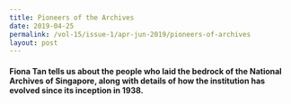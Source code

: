 ```yaml
---
title: Pioneers of the Archives
date: 2019-04-25
permalink: /vol-15/issue-1/apr-jun-2019/pioneers-of-archives
layout: post
---
```

#### **Fiona Tan** tells us about the people who laid the bedrock of the National Archives of Singapore, along with details of how the institution has evolved since its inception in 1938.